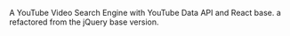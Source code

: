 
A YouTube Video Search Engine with YouTube Data API and React base. a refactored from the jQuery base version.
